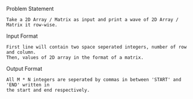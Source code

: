 Problem Statement

    Take a 2D Array / Matrix as input and print a wave of 2D Array / Matrix it row-wise.

Input Format

    First line will contain two space seperated integers, number of row and column.
    Then, values of 2D array in the format of a matrix.

Output Format

    All M * N integers are seperated by commas in between 'START' and 'END' written in
    the start and end respectively.